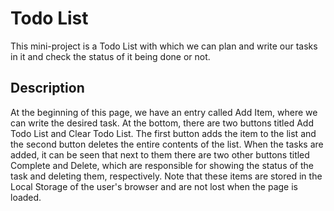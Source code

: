 # Todo List

This mini-project is a Todo List with which we can plan and write our tasks in it and check the status of it being done or not.

## Description

At the beginning of this page, we have an entry called Add Item, where we can write the desired task.
At the bottom, there are two buttons titled Add Todo List and Clear Todo List. The first button adds the item to the list and the second button deletes the entire contents of the list.
When the tasks are added, it can be seen that next to them there are two other buttons titled Complete and Delete, which are responsible for showing the status of the task and deleting them, respectively.
Note that these items are stored in the Local Storage of the user's browser and are not lost when the page is loaded.